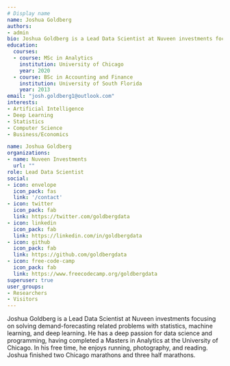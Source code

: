 ```yaml
---
# Display name
name: Joshua Goldberg
authors:
- admin
bio: Joshua Goldberg is a Lead Data Scientist at Nuveen investments focusing on solving demand-forecasting related problems with statistics, machine learning, and deep learning.
education:
  courses:
  - course: MSc in Analytics
    institution: University of Chicago
    year: 2020
  - course: BSc in Accounting and Finance
    institution: University of South Florida
    year: 2013
email: "josh.goldberg1@outlook.com"
interests:
- Artificial Intelligence
- Deep Learning
- Statistics
- Computer Science
- Business/Economics

name: Joshua Goldberg
organizations:
- name: Nuveen Investments
  url: ""
role: Lead Data Scientist
social:
- icon: envelope
  icon_pack: fas
  link: '/contact'
- icon: twitter
  icon_pack: fab
  link: https://twitter.com/goldbergdata
- icon: linkedin
  icon_pack: fab
  link: https://linkedin.com/in/goldbergdata
- icon: github
  icon_pack: fab
  link: https://github.com/goldbergdata
- icon: free-code-camp
  icon_pack: fab
  link: https://www.freecodecamp.org/goldbergdata
superuser: true
user_groups:
- Researchers
- Visitors
---
```


Joshua Goldberg is a Lead Data Scientist at Nuveen investments focusing on solving demand-forecasting related problems with statistics, machine learning, and deep learning. He has a deep passion for data science and programming, having completed a Masters in Analytics at the University of Chicago. In his free time, he enjoys running, photography, and reading. Joshua finished two Chicago marathons and three half marathons.
